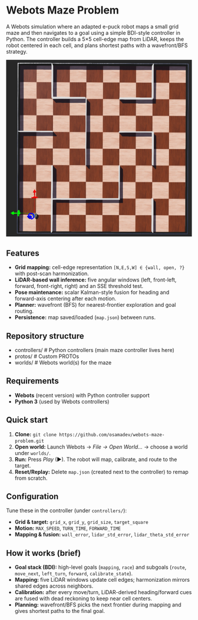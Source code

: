 # Webots Maze Problem

A Webots simulation where an adapted e-puck robot maps a small grid maze and then navigates to a goal using a simple BDI-style controller in Python. The controller builds a 5×5 cell-edge map from LiDAR, keeps the robot centered in each cell, and plans shortest paths with a wavefront/BFS strategy.

<p align="center"><img src="maze_design_with_e-puck.png" alt="Custom E-Puck in 5 x 5 Maze" width="600"/></p>

## Features
- **Grid mapping:** cell-edge representation `[N,E,S,W] ∈ {wall, open, ?}` with post-scan harmonization.  
- **LiDAR-based wall inference:** five angular windows (left, front-left, forward, front-right, right) and an SSE threshold test.  
- **Pose maintenance:** scalar Kalman-style fusion for heading and forward-axis centering after each motion.  
- **Planner:** wavefront (BFS) for nearest-frontier exploration and goal routing.  
- **Persistence:** map saved/loaded (`map.json`) between runs.

## Repository structure
- controllers/                 # Python controllers (main maze controller lives here)
- protos/                      # Custom PROTOs
- worlds/                      # Webots world(s) for the maze

## Requirements
- **Webots** (recent version) with Python controller support
- **Python 3** (used by Webots controllers)

## Quick start
1. **Clone:** `git clone https://github.com/osamadev/webots-maze-problem.git`
2. **Open world:** Launch Webots → *File → Open World…* → choose a world under `worlds/`.
3. **Run:** Press *Play* (▶). The robot will map, calibrate, and route to the target.
4. **Reset/Replay:** Delete `map.json` (created next to the controller) to remap from scratch.

## Configuration
Tune these in the controller (under `controllers/`):
- **Grid & target:** `grid_x`, `grid_y`, `grid_size`, `target_square`
- **Motion:** `MAX_SPEED`, `TURN_TIME`, `FORWARD_TIME`
- **Mapping & fusion:** `wall_error`, `lidar_std_error`, `lidar_theta_std_error`

## How it works (brief)
- **Goal stack (BDI):** high-level goals (`mapping`, `race`) and subgoals (`route`, `move_next`, `left_turn`, `forward`, `calibrate_state`).
- **Mapping:** five LiDAR windows update cell edges; harmonization mirrors shared edges across neighbors.
- **Calibration:** after every move/turn, LiDAR-derived heading/forward cues are fused with dead reckoning to keep near cell centers.
- **Planning:** wavefront/BFS picks the next frontier during mapping and gives shortest paths to the final goal.
